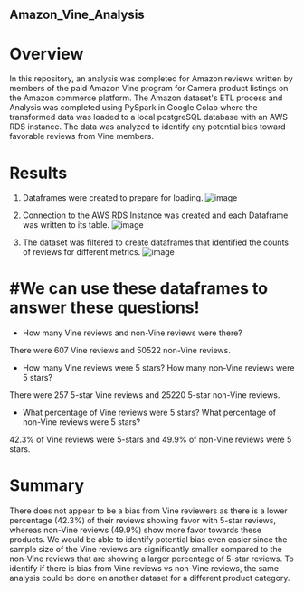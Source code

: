 ## Amazon_Vine_Analysis
# Overview

In this repository, an analysis was completed for Amazon reviews written by members of the paid Amazon Vine program for Camera product listings on the Amazon commerce platform. The Amazon dataset's ETL process and Analysis was completed using PySpark in Google Colab where the transformed data was loaded to a local postgreSQL database with an AWS RDS instance. The data was analyzed to identify any potential bias toward favorable reviews from Vine members. 

# Results 

1. Dataframes were created to prepare for loading.
![image](https://user-images.githubusercontent.com/95376544/162662370-89877ea5-32da-454e-97f0-f58f7d37c7e9.png)

2. Connection to the AWS RDS Instance was created and each Dataframe was written to its table.
![image](https://user-images.githubusercontent.com/95376544/162663104-77b87038-295a-4802-8f71-bcf07449c52f.png)

3. The dataset was filtered to create dataframes that identified the counts of reviews for different metrics.
![image](https://user-images.githubusercontent.com/95376544/162663386-e3bb25fd-d2dc-4beb-b905-3836d417c2f0.png)

# #We can use these dataframes to answer these questions!

* How many Vine reviews and non-Vine reviews were there?

There were 607 Vine reviews and 50522 non-Vine reviews.

* How many Vine reviews were 5 stars? How many non-Vine reviews were 5 stars?

There were 257 5-star Vine reviews and 25220 5-star non-Vine reviews.

* What percentage of Vine reviews were 5 stars? What percentage of non-Vine reviews were 5 stars?

42.3% of Vine reviews were 5-stars and 49.9% of non-Vine reviews were 5 stars. 

# Summary

There does not appear to be a bias from Vine reviewers as there is a lower percentage (42.3%) of their reviews showing favor with 5-star reviews, whereas non-Vine reviews (49.9%) show more favor towards these products. We would be able to identify potential bias even easier since the sample size of the Vine reviews are significantly smaller compared to the non-Vine reviews that are showing a larger percentage of 5-star reviews. To identify if there is bias from Vine reviews vs non-Vine reviews, the same analysis could be done on another dataset for a different product category.
